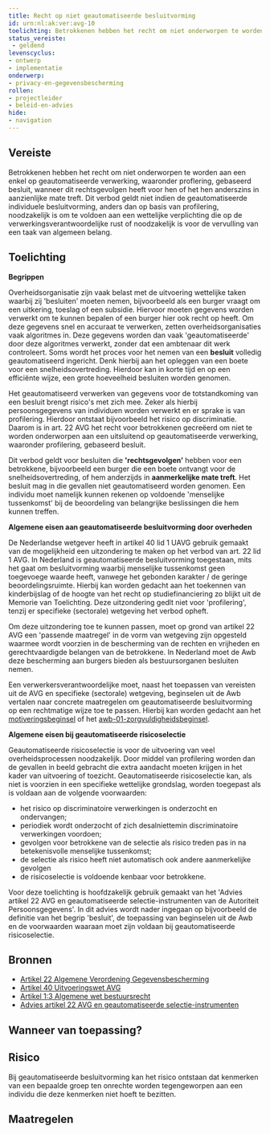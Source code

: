 ```yaml
---
title: Recht op niet geautomatiseerde besluitvorming
id: urn:nl:ak:ver:avg-10
toelichting: Betrokkenen hebben het recht om niet onderworpen te worden aan een enkel op geautomatiseerde verwerking, waaronder proflering, gebaseerd besluit, wanneer dit rechtsgevolgen heeft voor hen of het hen anderszins in aanzienlijke mate treft.
status_vereiste: 
 - geldend
levenscyclus: 
- ontwerp
- implementatie
onderwerp:
- privacy-en-gegevensbescherming
rollen:
- projectleider
- beleid-en-advies
hide:
- navigation
---
```


<!-- tags -->

## Vereiste

Betrokkenen hebben het recht om niet onderworpen te worden aan een enkel op geautomatiseerde verwerking, waaronder proflering, gebaseerd besluit, wanneer dit rechtsgevolgen heeft voor hen of het hen anderszins in aanzienlijke mate treft. Dit verbod geldt niet indien de  geautomatiseerde individuele besluitvorming, anders dan op basis van profilering, noodzakelijk is om te voldoen aan een wettelijke verplichting die op de verwerkingsverantwoordelijke rust of noodzakelijk is voor de vervulling van een taak van algemeen belang.

## Toelichting

**Begrippen**

Overheidsorganisatie zijn vaak belast met de uitvoering wettelijke taken waarbij zij 'besluiten' moeten nemen, bijvoorbeeld als een burger vraagt om een uitkering, toeslag of een subsidie.
Hiervoor moeten gegevens worden verwerkt om te kunnen bepalen of een burger hier ook recht op heeft. Om deze gegevens snel en accuraat te verwerken, zetten overheidsorganisaties vaak algoritmes in. Deze gegevens worden dan vaak 'geautomatiseerde' door deze algoritmes verwerkt, zonder dat een ambtenaar dit werk controleert.
Soms wordt het proces voor het nemen van een **besluit** volledig geautomatiseerd ingericht. Denk hierbij aan het opleggen van een boete voor een snelheidsovertreding. Hierdoor kan in korte tijd en op een efficiënte wijze, een grote hoeveelheid besluiten worden genomen. 

Het geautomatiseerd verwerken van gegevens voor de totstandkoming van een besluit brengt risico's met zich mee. Zeker als hierbij persoonsgegevens van individuen worden verwerkt en er sprake is van profilering. Hierdoor ontstaat bijvoorbeeld het risico op discriminatie. Daarom is in art. 22 AVG het recht voor betrokkenen gecreëerd om niet te worden onderworpen aan een uitsluitend op geautomatiseerde verwerking, waaronder profilering, gebaseerd besluit.

Dit verbod geldt voor besluiten die **'rechtsgevolgen'** hebben voor een betrokkene, bijvoorbeeld een burger die een boete ontvangt voor de snelheidsovertreding, of hem anderzijds in **aanmerkelijke mate treft**. 
Het besluit mag in die gevallen niet geautomatiseerd worden genomen. Een individu moet namelijk kunnen rekenen op voldoende 'menselijke tussenkomst' bij de beoordeling van belangrijke beslissingen die hem kunnen treffen.

**Algemene eisen aan geautomatiseerde besluitvorming door overheden**

De Nederlandse wetgever heeft in artikel 40 lid 1 UAVG gebruik gemaakt van de mogelijkheid een uitzondering te maken op het verbod van art. 22 lid 1 AVG. In Nederland is geautomatiseerde besluitvorming toegestaan, mits het gaat om besluitvorming waarbij menselijke tussenkomst geen toegevoege waarde heeft, vanwege het gebonden karakter / de geringe beoordelingsruimte. Hierbij kan worden gedacht aan het toekennen van kinderbijslag of de hoogte van het recht op studiefinanciering zo blijkt uit de Memorie van Toelichting. Deze uitzondering gedlt niet voor 'profilering', tenzij er specifieke (sectorale) wetgeving het verbod opheft.

Om deze uitzondering toe te kunnen passen, moet op grond van artikel 22 AVG een 'passende maatregel' in de vorm van wetgeving zijn opgesteld waarmee wordt voorzien in de bescherming van de rechten en vrijheden en gerechtvaardigde belangen van de betrokkene. In Nederland moet de Awb deze bescherming aan burgers bieden als bestuursorganen besluiten nemen. 

Een verwerkersverantwoordelijke moet, naast het toepassen van vereisten uit de AVG en specifieke (sectorale) wetgeving, beginselen uit de Awb vertalen naar concrete maatregelen om geautomatiseerde besluitvorming op een rechtmatige wijze toe te passen. Hierbij kan worden gedacht aan het [motiveringsbeginsel](awb-02-motiveringsbeginsel.md) of het [awb-01-zorgvuldigheidsbeginsel](zorgvuldigheidsbeginsel.md).

**Algemene eisen bij geautomatiseerde risicoselectie**

Geautomatiseerde risicoselectie is voor de uitvoering van veel overheidsprocessen noodzakelijk. Door middel van profilering worden dan de gevallen in beeld gebracht die extra aandacht moeten krijgen in het kader van uitvoering of toezicht. Geautomatiseerde risicoselectie kan, als niet is voorzien in een specifieke wettelijke grondslag, worden toegepast als is voldaan aan de volgende voorwaarden:
  - het risico op discriminatoire verwerkingen is onderzocht en ondervangen;
  - periodiek wordt onderzocht of zich desalniettemin discriminatoire verwerkingen voordoen;
  - gevolgen voor betrokkene van de selectie als risico treden pas in na betekenisvolle menselijke tussenkomst;
  - de selectie als risico heeft niet automatisch ook andere aanmerkelijke gevolgen
  - de risicoselectie is voldoende kenbaar voor betrokkene. 

Voor deze toelichting is hoofdzakelijk gebruik gemaakt van het 'Advies artikel 22 AVG en geautomatiseerde selectie-instrumenten van de Autoriteit Persoonsgegevens'. In dit advies wordt nader ingegaan op bijvoorbeeld de definitie van het begrip 'besluit', de toepassing van beginselen uit de Awb en de voorwaarden waaraan moet zijn voldaan bij geautomatiseerde risicoselectie. 

## Bronnen

- [Artikel 22 Algemene Verordening Gegevensbescherming](https://eur-lex.europa.eu/legal-content/NL/TXT/HTML/?uri=CELEX:32016R0679)
- [Artikel 40 Uitvoeringswet AVG](https://wetten.overheid.nl/jci1.3:c:BWBR0040940&hoofdstuk=4&artikel=40&z=2021-07-01&g=2021-07-01) 
- [Artikel 1:3 Algemene wet bestuursrecht](https://wetten.overheid.nl/jci1.3:c:BWBR0005537&hoofdstuk=1&titeldeel=1.1&artikel=1:3&z=2024-05-01&g=2024-05-01) 
- [Advies artikel 22 AVG en geautomatiseerde selectie-instrumenten](https://www.autoriteitpersoonsgegevens.nl/system/files?file=2024-10/Advies%20geautomatiseerde%20besluitvorming%20artikel%2022%20AVG.pdf)

## Wanneer van toepassing? 


## Risico 

Bij geautomatiseerde besluitvorming kan het risico ontstaan dat kenmerken van een bepaalde groep ten onrechte worden tegengeworpen aan een individu die deze kenmerken niet hoeft te bezitten.

## Maatregelen 

<!-- list_maatregelen vereiste/avg-10-recht-op-niet-geautomatiseerde-besluitvorming no-search no-onderwerp no-rol no-levenscyclus -->
